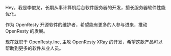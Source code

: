 Hey，我是李俊龙，长期从事计算机后台软件服务器的开发，擅长服务器软件性能优化。

作为 OpenResty 开源软件的维护者，希望能有更多的人参与进来，推动 OpenResty 的发展。

现在就职于 OpenResty.Inc, 主攻 OpenResty XRay 的开发，希望这款产品可以帮助到更多的软件从业人员。
